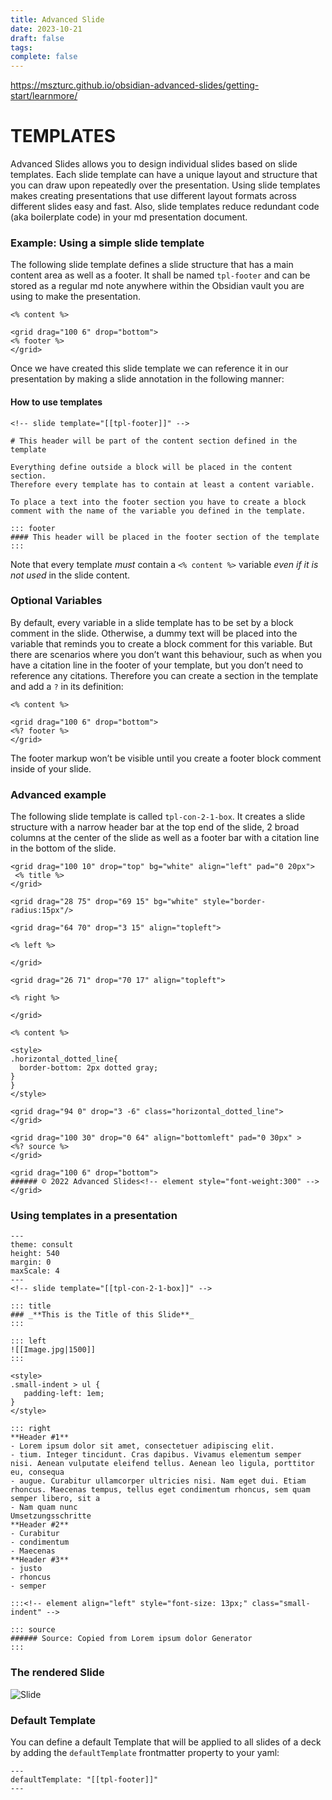 ```yaml
---
title: Advanced Slide
date: 2023-10-21
draft: false
tags: 
complete: false
---
```

https://mszturc.github.io/obsidian-advanced-slides/getting-start/learnmore/

# TEMPLATES

Advanced Slides allows you to design individual slides based on slide templates. Each slide template can have a unique layout and structure that you can draw upon repeatedly over the presentation. Using slide templates makes creating presentations that use different layout formats across different slides easy and fast. Also, slide templates reduce redundant code (aka boilerplate code) in your md presentation document.

### Example: Using a simple slide template

The following slide template defines a slide structure that has a main content area as well as a footer. It shall be named `tpl-footer` and can be stored as a regular md note anywhere within the Obsidian vault you are using to make the presentation.

```
<% content %>

<grid drag="100 6" drop="bottom">
<% footer %>
</grid>
```

Once we have created this slide template we can reference it in our presentation by making a slide annotation in the following manner:

#### How to use templates

```
<!-- slide template="[[tpl-footer]]" -->

# This header will be part of the content section defined in the template

Everything define outside a block will be placed in the content section.
Therefore every template has to contain at least a content variable.

To place a text into the footer section you have to create a block comment with the name of the variable you defined in the template.

::: footer
#### This header will be placed in the footer section of the template
:::
```

Note that every template _must_ contain a `<% content %>` variable _even if it is not used_ in the slide content.

### Optional Variables

By default, every variable in a slide template has to be set by a block comment in the slide. Otherwise, a dummy text will be placed into the variable that reminds you to create a block comment for this variable. But there are scenarios where you don’t want this behaviour, such as when you have a citation line in the footer of your template, but you don’t need to reference any citations. Therefore you can create a section in the template and add a `?` in its definition:

```
<% content %>

<grid drag="100 6" drop="bottom">
<%? footer %>
</grid>
```

The footer markup won’t be visible until you create a footer block comment inside of your slide.

### Advanced example

The following slide template is called `tpl-con-2-1-box`. It creates a slide structure with a narrow header bar at the top end of the slide, 2 broad columns at the center of the slide as well as a footer bar with a citation line in the bottom of the slide.

```
<grid drag="100 10" drop="top" bg="white" align="left" pad="0 20px">
 <% title %>
</grid>

<grid drag="28 75" drop="69 15" bg="white" style="border-radius:15px"/>

<grid drag="64 70" drop="3 15" align="topleft">

<% left %>

</grid>

<grid drag="26 71" drop="70 17" align="topleft">

<% right %>

</grid>

<% content %>

<style>
.horizontal_dotted_line{
  border-bottom: 2px dotted gray;
} 
} 
</style>

<grid drag="94 0" drop="3 -6" class="horizontal_dotted_line">
</grid>

<grid drag="100 30" drop="0 64" align="bottomleft" pad="0 30px" >
<%? source %>
</grid>

<grid drag="100 6" drop="bottom">
###### © 2022 Advanced Slides<!-- element style="font-weight:300" -->
</grid>
```

### Using templates in a presentation

```
---
theme: consult
height: 540
margin: 0
maxScale: 4
---
<!-- slide template="[[tpl-con-2-1-box]]" -->

::: title
### _**This is the Title of this Slide**_
:::

::: left
![[Image.jpg|1500]]
:::

<style>
.small-indent > ul { 
   padding-left: 1em;
}
</style>

::: right
**Header #1**
- Lorem ipsum dolor sit amet, consectetuer adipiscing elit.
- tium. Integer tincidunt. Cras dapibus. Vivamus elementum semper nisi. Aenean vulputate eleifend tellus. Aenean leo ligula, porttitor eu, consequa
- augue. Curabitur ullamcorper ultricies nisi. Nam eget dui. Etiam rhoncus. Maecenas tempus, tellus eget condimentum rhoncus, sem quam semper libero, sit a
- Nam quam nunc
Umsetzungsschritte
**Header #2**
- Curabitur
- condimentum
- Maecenas
**Header #3**
- justo
- rhoncus
- semper

:::<!-- element align="left" style="font-size: 13px;" class="small-indent" -->

::: source
###### Source: Copied from Lorem ipsum dolor Generator
:::
```

### The rendered Slide

![Slide](https://mszturc.github.io/obsidian-advanced-slides/images/templateSlide.png)

### Default Template

You can define a default Template that will be applied to all slides of a deck by adding the `defaultTemplate` frontmatter property to your yaml:

```
---
defaultTemplate: "[[tpl-footer]]"
---
```